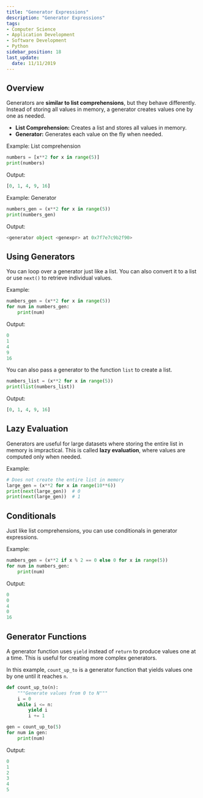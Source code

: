 ```yaml
---
title: "Generator Expressions"
description: "Generator Expressions"
tags: 
- Computer Science
- Application Development
- Software Development
- Python
sidebar_position: 18
last_update:
  date: 11/11/2019
---
```


## Overview

Generators are **similar to list comprehensions**, but they behave differently. Instead of storing all values in memory, a generator creates values one by one as needed.

- **List Comprehension:** Creates a list and stores all values in memory.
- **Generator:** Generates each value on the fly when needed.

Example: List comprehension

```python
numbers = [x**2 for x in range(5)]
print(numbers)
```

Output:

```python
[0, 1, 4, 9, 16]
```

Example: Generator

```python
numbers_gen = (x**2 for x in range(5))
print(numbers_gen)
```

Output:

```python
<generator object <genexpr> at 0x7f7e7c9b2f90>
```

## Using Generators

You can loop over a generator just like a list. You can also convert it to a list or use `next()` to retrieve individual values.

Example:

```python
numbers_gen = (x**2 for x in range(5))
for num in numbers_gen:
    print(num)
```

Output:

```python
0
1
4
9
16
```

You can also pass a generator to the function `list` to create a list.

```python
numbers_list = (x**2 for x in range(5))
print(list(numbers_list))
```

Output:

```python
[0, 1, 4, 9, 16] 
```

## Lazy Evaluation

Generators are useful for large datasets where storing the entire list in memory is impractical. This is called **lazy evaluation**, where values are computed only when needed.

Example:

```python
# Does not create the entire list in memory
large_gen = (x**2 for x in range(10**6))  
print(next(large_gen))  # 0
print(next(large_gen))  # 1
```

## Conditionals

Just like list comprehensions, you can use conditionals in generator expressions.

Example:

```python
numbers_gen = (x**2 if x % 2 == 0 else 0 for x in range(5))
for num in numbers_gen:
    print(num)
```

Output:

```python
0
0
4
0
16
```

## Generator Functions

A generator function uses `yield` instead of `return` to produce values one at a time. This is useful for creating more complex generators.

In this example, `count_up_to` is a generator function that yields values one by one until it reaches `n`.

```python
def count_up_to(n):
    """Generate values from 0 to N"""
    i = 0
    while i <= n:
        yield i
        i += 1

gen = count_up_to(5)
for num in gen:
    print(num)
```

Output:

```python
0
1
2
3
4
5
```

